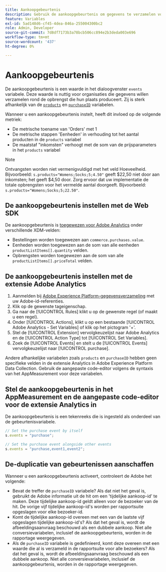 ```yaml
---
title: Aankoopgebeurtenis
description: Gebruik de aankoopgebeurtenis om gegevens te verzamelen voor de metriek 'Bestellingen', 'Eenheden' en 'Opbrengst'.
feature: Variables
exl-id: 5ad148d6-cf45-4dea-846a-255004300bc2
role: Admin, Developer
source-git-commit: 7d8df7173b3a78bcb506cc894e2b3deda003e696
workflow-type: tm+mt
source-wordcount: '437'
ht-degree: 0%

---
```


# Aankoopgebeurtenis

De aankoopgebeurtenis is een waarde in het dialoogvenster `events` variabele. Deze waarde is nuttig voor organisaties die gegevens willen verzamelen rond de opbrengst die hun plaats produceert. Zij is sterk afhankelijk van de [`products`](../products.md) en [`purchaseID`](../purchaseid.md) variabelen.

Wanneer u een aankoopgebeurtenis instelt, heeft dit invloed op de volgende metriek:

* De metrische toename van &#39;Orders&#39; met 1
* De metrische stappen &#39;Eenheden&#39; in verhouding tot het aantal producten in de `products` variabel
* De maatstaf &quot;inkomsten&quot; verhoogt met de som van de prijsparameters in het `products` variabel

>[!NOTE]
>
>Ontvangsten worden niet vermenigvuldigd met het veld Hoeveelheid. Bijvoorbeeld: `s.products="Womens;Socks;5;4.50"` geeft $22,50 niet door aan inkomsten; het geeft $4,50 door. Zorg ervoor dat uw implementatie de totale opbrengsten voor het vermelde aantal doorgeeft. Bijvoorbeeld: `s.products="Womens;Socks;5;22.50"`.

## De aankoopgebeurtenis instellen met de Web SDK

De aankoopgebeurtenis is [toegewezen voor Adobe Analytics](https://experienceleague.adobe.com/docs/analytics/implementation/aep-edge/variable-mapping.html) onder verschillende XDM-velden:

* Bestellingen worden toegewezen aan `commerce.purchases.value`.
* Eenheden worden toegewezen aan de som van alle eenheden `productListItems[].quantity` velden.
* Opbrengsten worden toegewezen aan de som van alle `productListItems[].priceTotal` velden.

## De aankoopgebeurtenis instellen met de extensie Adobe Analytics

1. Aanmelden bij [Adobe Experience Platform-gegevensverzameling](https://experience.adobe.com/data-collection) met uw Adobe-id-referenties.
2. Klik op de gewenste tageigenschap.
3. Ga naar de [!UICONTROL Rules] klikt u op de gewenste regel (of maakt u een regel).
4. Onder [!UICONTROL Actions], klikt u op een bestaande [!UICONTROL Adobe Analytics - Set Variables] of klik op het pictogram &#39;+&#39;.
5. Stel de [!UICONTROL Extension] vervolgkeuzelijst naar Adobe Analytics en de [!UICONTROL Action Type] tot [!UICONTROL Set Variables].
6. Zoek de [!UICONTROL Events] en stelt u de [!UICONTROL Events] vervolgkeuzelijst naar [!UICONTROL purchase].

Andere afhankelijke variabelen zoals `products` en `purchaseID` hebben geen specifieke velden in de extensie Analytics in Adobe Experience Platform Data Collection. Gebruik de aangepaste code-editor volgens de syntaxis van het AppMeasurement voor deze variabelen.

## Stel de aankoopgebeurtenis in het AppMeasurement en de aangepaste code-editor voor de extensie Analytics in

De aankoopgebeurtenis is een tekenreeks die is ingesteld als onderdeel van de gebeurtenisvariabele.

```js
// Set the purchase event by itself
s.events = "purchase";

// Set the purchase event alongside other events
s.events = "purchase,event1,event2";
```

## De-duplicatie van gebeurtenissen aanschaffen

Wanneer u een aankoopgebeurtenis activeert, controleert de Adobe het volgende:

* Bevat de treffer de `purchaseID` variabele? Als dat niet het geval is, gebruikt de Adobe informatie uit de hit om een &#39;tijdelijke aankoop-id&#39; te maken. Deze tijdelijke aankoop-id geldt alleen voor de bezoeker van de hit. De vorige vijf tijdelijke aankoop-id&#39;s worden per rapportsuite opgeslagen voor elke bezoeker-id.
* Komt de tijdelijke aankoop-id overeen met een van de laatste vijf opgeslagen tijdelijke aankoop-id&#39;s? Als dat het geval is, wordt de afbeeldingsaanvraag beschouwd als een dubbele aankoop. Niet alle conversievariabelen, inclusief de aankoopgebeurtenis, worden in de rapportage weergegeven.
* Als de `purchaseID` variabele is gedefinieerd, komt deze overeen met een waarde die al is verzameld in de rapportsuite voor alle bezoekers? Als dat het geval is, wordt de afbeeldingsaanvraag beschouwd als een dubbele aankoop. Niet alle conversievariabelen, inclusief de aankoopgebeurtenis, worden in de rapportage weergegeven.
